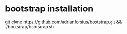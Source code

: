 # bootstrap installation

git clone https://github.com/adrianforsius/bootstrap.git && ./bootstrap/bootstrap.sh
